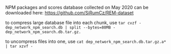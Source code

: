 NPM packages and scores database collected on May 2020 can be downloaded here: https://github.com/SiRumCz/REM-dataset

to compress large database file into each chunk, use `tar cvzf - dep_network_npm_search.db | split --bytes=80MB - dep_network_npm_search.db.tar.gz.`

to uncompress files into one, use `cat dep_network_npm_search.db.tar.gz.a* | tar xzvf -`


